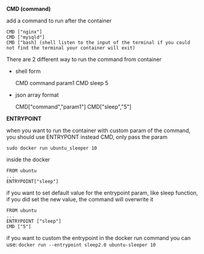 **CMD (command)**


add a command to run after the container 

	CMD ["nginx"]
	CMD ["mysqld"]
	CMD ["bash] (shell listen to the input of the terminal if you could not find the terminal your container will exit)
	
There are 2 different way to run the command from container

- shell form
	
	CMD command param1
	CMD sleep 5

- json array format

	CMD["command","param1"]
	CMD["sleep","5"]

**ENTRYPOINT**

when you want to run the container with custom param of the command, you should use ENTRYPONT instead CMD, only pass the param

	sudo docker run ubuntu_sleeper 10

inside the docker

	FROM ubuntu
	...
	ENTRYPOINT["sleep"]

if you want to set default value for the entrypoint param, like sleep function, if you did set the new value, the command will overwrite it

	FROM ubuntu
	...
	ENTRYPOINT ["sleep"]
	CMD ["5"]

if you want to custom the entrypoint in the docker run command you can use: `docker run --entrypoint sleep2.0 ubuntu-sleeper 10`
